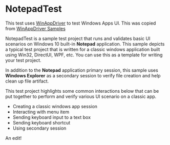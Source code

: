 # NotepadTest

This test uses [WinAppDriver](https://github.com/microsoft/WinAppDriver) to test Windows Apps UI. This was copied from [WinAppDriver Samples](https://github.com/microsoft/WinAppDriver/tree/master/Samples/C%23/NotepadTest)

NotepadTest is a sample test project that runs and validates basic UI scenarios on Windows 10 built-in **Notepad** application. This sample depicts a typical test project that is written for a classic windows application built using Win32, DirectUI, WPF, etc. You can use this as a template for writing your test project.

In addition to the **Notepad** application primary session, this sample uses **Windows Explorer** as a secondary session to verify file creation and help clean up file artifact.

This test project highlights some common interactions below that can be put together to perform and verify various UI scenario on a classic app.
- Creating a classic windows app session
- Interacting with menu item
- Sending keyboard input to a text box
- Sending keyboard shortcut
- Using secondary session

An edit!